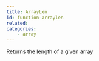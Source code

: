 ```yaml
---
title: ArrayLen
id: function-arraylen
related:
categories:
    - array
---
```


Returns the length of a given array